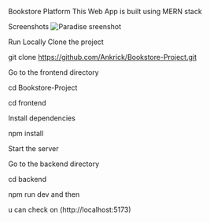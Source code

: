 Bookstore Platform
This Web App is built using MERN stack


Screenshots
![Paradise sreenshot](https://github.com/Ankrick/Bookstore-Project/assets/85818120/38dbf785-8266-4fb2-9ead-448e01bfc7d6)


Run Locally
Clone the project

   git clone https://github.com/Ankrick/Bookstore-Project.git
   
Go to the frontend directory


  cd Bookstore-Project
  
  cd frontend
  
Install dependencies

  npm install
  
Start the server

Go to the backend directory

  cd backend

  npm run dev
and then

u can check on (http://localhost:5173)
